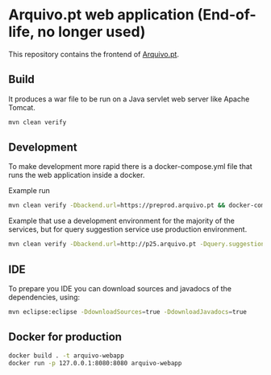 # Arquivo.pt web application (End-of-life, no longer used)

This repository contains the frontend of [Arquivo.pt](https://arquivo.pt). 

## Build

It produces a war file to be run on a Java servlet web server like Apache Tomcat.

```bash
mvn clean verify
```

## Development

To make development more rapid there is a docker-compose.yml file that runs the web application inside a docker.

Example run

```bash
mvn clean verify -Dbackend.url=https://preprod.arquivo.pt && docker-compose up
```

Example that use a development environment for the majority of the services, but for query suggestion service use production environment.

```bash
mvn clean verify -Dbackend.url=http://p25.arquivo.pt -Dquery.suggestion.server=https://arquivo.pt && docker-compose up
```

## IDE

To prepare you IDE you can download sources and javadocs of the dependencies, using:

```bash
mvn eclipse:eclipse -DdownloadSources=true -DdownloadJavadocs=true
```

## Docker for production

```bash
docker build . -t arquivo-webapp
docker run -p 127.0.0.1:8080:8080 arquivo-webapp
```

